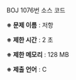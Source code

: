 BOJ 1076번 소스 코드

<b>※ 문제 이름</b> : 저항

<b>※ 제한 시간</b> : 2 초

<b>※ 제한 메모리</b> : 128 MB

<b>※ 제출 언어</b> : C